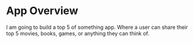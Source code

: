 #	App Overview

I am going to build a top 5 of something app. Where a user can share their top 5 movies, books, games, or anything they can think of.
